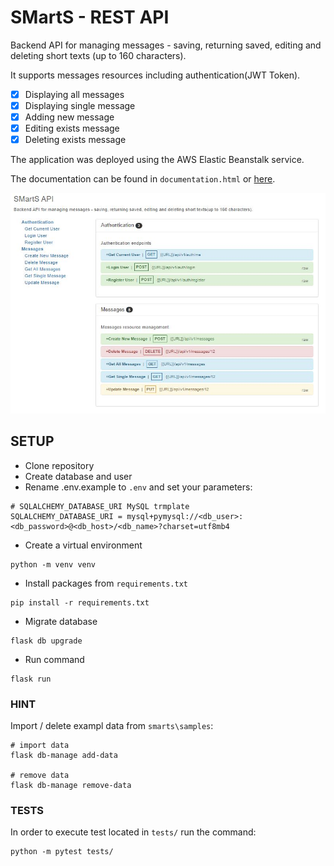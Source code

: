 # SMartS - REST API
Backend API for managing messages - saving, returning saved, editing and deleting short texts (up to 160 characters).

It supports messages resources including authentication(JWT Token).

- [X] Displaying all messages
- [X] Displaying single message
- [X] Adding new message
- [X] Editing exists message
- [X] Deleting exists message

The application was deployed using the AWS Elastic Beanstalk service.

The documentation can be found in `documentation.html` or [here](https://documenter.getpostman.com/view/15826658/TzXtGfLB#bb0de710-8b0b-4303-bd26-eeba69019dd4?raw=true).

![documentation](https://github.com/ishabelle/SMartS/blob/main/info-files/documentation.JPG?raw=true)

## SETUP

- Clone repository
- Create database and user
- Rename .env.example to `.env` and set your parameters:
```angular2html
# SQLALCHEMY_DATABASE_URI MySQL trmplate
SQLALCHEMY_DATABASE_URI = mysql+pymysql://<db_user>:<db_password>@<db_host>/<db_name>?charset=utf8mb4
```
- Create a virtual environment
```angular2html
python -m venv venv
```
- Install packages from `requirements.txt`
```angular2html
pip install -r requirements.txt
```
- Migrate database
```angular2html
flask db upgrade
```
- Run command
```angular2html
flask run
```
### HINT
Import / delete exampl data from `smarts\samples`:
```angular2html
# import data
flask db-manage add-data

# remove data
flask db-manage remove-data
```
### TESTS
In order to execute test located in `tests/` run the command:
```angular2html
python -m pytest tests/
```